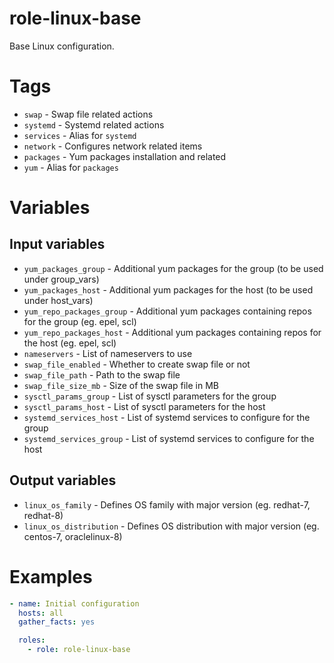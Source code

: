 # role-linux-base

Base Linux configuration.


# Tags

* `swap` - Swap file related actions
* `systemd` - Systemd related actions
* `services` - Alias for `systemd`
* `network` - Configures network related items
* `packages` - Yum packages installation and related
* `yum` - Alias for `packages`

# Variables

## Input variables

* `yum_packages_group` - Additional yum packages for the group (to be used under group_vars)
* `yum_packages_host` - Additional yum packages for the host (to be used under host_vars)
* `yum_repo_packages_group` - Additional yum packages containing repos for the group (eg. epel, scl)
* `yum_repo_packages_host` - Additional yum packages containing repos for the host (eg. epel, scl)
* `nameservers` - List of nameservers to use
* `swap_file_enabled` - Whether to create swap file or not
* `swap_file_path` - Path to the swap file
* `swap_file_size_mb` - Size of the swap file in MB
* `sysctl_params_group` - List of sysctl parameters for the group
* `sysctl_params_host` - List of sysctl parameters for the host
* `systemd_services_host` - List of systemd services to configure for the group
* `systemd_services_group` - List of systemd services to configure for the host

## Output variables

* `linux_os_family` - Defines OS family with major version (eg. redhat-7, redhat-8)
* `linux_os_distribution` - Defines OS distribution with major version (eg. centos-7, oraclelinux-8)

# Examples

```yaml
- name: Initial configuration
  hosts: all
  gather_facts: yes

  roles:
    - role: role-linux-base

```
